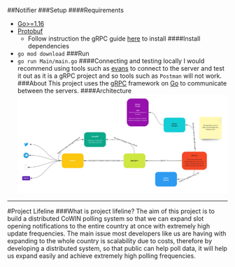 ##Notifier
###Setup
####Requirements
- [Go>=1.16](https://golang.org/doc/install)
- [Protobuf](https://developers.google.com/protocol-buffers/)
  - Follow instruction the gRPC guide [here](https://grpc.io/docs/languages/go/quickstart/) to install
####Install dependencies
- `go mod download`
###Run
- `go run Main/main.go`
####Connecting and testing locally
I would recommend using tools such as [evans](https://github.com/ktr0731/evans) to connect to the server and test it out as it is a gRPC project and so tools such as `Postman` will not work.
###About
This project uses the [gRPC](https://grpc.io) framework on [Go](http://golang.org) to communicate between the servers.
####Architecture
![img.png](ReadmeImages/systems_architecture.png)

---
#Project Lifeline
###What is project lifeline?
The aim of this project is to build a distributed CoWIN polling system so that we can expand slot opening notifications to the entire country at once with extremely high update frequencies. The main issue most developers like us are having with expanding to the whole country is scalability due to costs, therefore by developing a distributed system, so that public can help poll data, it will help us expand easily and achieve extremely high polling frequencies.